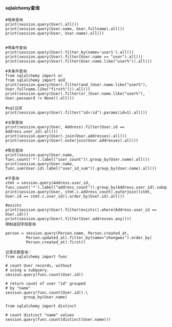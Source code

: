#### sqlalchemy查询

    #简单查询
    print(session.query(User).all())
    print(session.query(User.name, User.fullname).all())
    print(session.query(User, User.name).all())


    #带条件查询
    print(session.query(User).filter_by(name='user1').all())
    print(session.query(User).filter(User.name == "user").all())
    print(session.query(User).filter(User.name.like("user%")).all())

    #多条件查询
    from sqlalchemy import or_
    from sqlalchemy import and_
    print(session.query(User).filter(and_(User.name.like("user%"), User.fullname.like("first%"))).all())
    print(session.query(User).filter(or_(User.name.like("user%"), User.password != None)).all())

    #sql过滤
    print(session.query(User).filter("id>:id").params(id=1).all())

    #关联查询
    print(session.query(User, Address).filter(User.id == Address.user_id).all())
    print(session.query(User).join(User.addresses).all())
    print(session.query(User).outerjoin(User.addresses).all())

    #聚合查询
    print(session.query(User.name, func.count('*').label("user_count")).group_by(User.name).all())
    print(session.query(User.name, func.sum(User.id).label("user_id_sum")).group_by(User.name).all())

    #子查询
    stmt = session.query(Address.user_id, func.count('*').label("address_count")).group_by(Address.user_id).subquery()
    print(session.query(User, stmt.c.address_count).outerjoin((stmt, User.id == stmt.c.user_id)).order_by(User.id).all())

    #exists
    print(session.query(User).filter(exists().where(Address.user_id == User.id)))
    print(session.query(User).filter(User.addresses.any()))
    限制返回字段查询

    person = session.query(Person.name, Person.created_at,
             Person.updated_at).filter_by(name="zhongwei").order_by(
             Person.created_at).first()

    记录总数查询：
    from sqlalchemy import func

    # count User records, without
    # using a subquery.
    session.query(func.count(User.id))

    # return count of user "id" grouped
    # by "name"
    session.query(func.count(User.id)).\
            group_by(User.name)

    from sqlalchemy import distinct

    # count distinct "name" values
    session.query(func.count(distinct(User.name)))

